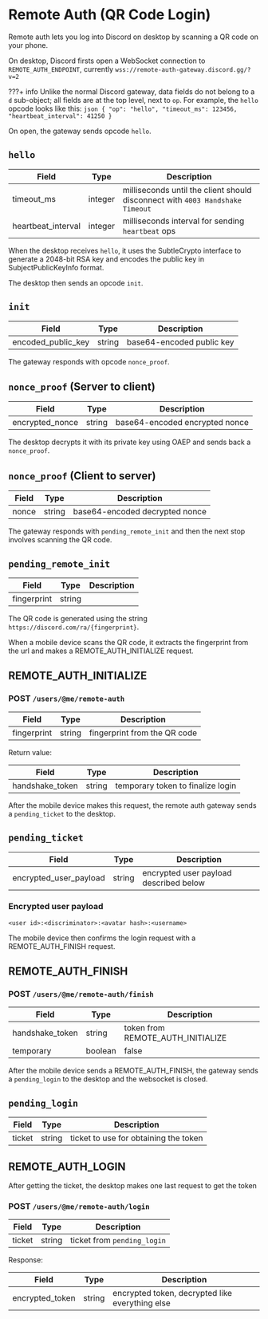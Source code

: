 # Remote Auth (QR Code Login)

Remote auth lets you log into Discord on desktop by scanning a QR code on your phone.

On desktop, Discord firsts open a WebSocket connection to `REMOTE_AUTH_ENDPOINT`, currently `wss://remote-auth-gateway.discord.gg/?v=2`

???+ info
     Unlike the normal Discord gateway, data fields do not belong to a `d` sub-object; all fields are at the top level, next to `op`. For example, the `hello` opcode looks like this:
     ```json
     {
         "op": "hello",
         "timeout_ms": 123456,
         "heartbeat_interval": 41250
     }
     ```

On open, the gateway sends opcode `hello`.

## `hello`

| Field | Type | Description |
|-------|------|-------------|
| timeout_ms | integer | milliseconds until the client should disconnect with `4003 Handshake Timeout` |
| heartbeat_interval | integer | milliseconds interval for sending `heartbeat` ops |

When the desktop receives `hello`, it uses the SubtleCrypto interface to generate a 2048-bit RSA key and encodes the public key in SubjectPublicKeyInfo format.

The desktop then sends an opcode `init`.

## `init`

| Field | Type | Description |
|-------|------|-------------|
| encoded_public_key | string | base64-encoded public key |

The gateway responds with opcode `nonce_proof`.

## `nonce_proof` (Server to client)

| Field | Type | Description |
|-------|------|-------------|
| encrypted_nonce | string | base64-encoded encrypted nonce |

The desktop decrypts it with its private key using OAEP and sends back a `nonce_proof`.

## `nonce_proof` (Client to server)

| Field | Type | Description |
|-------|------|-------------|
| nonce | string | base64-encoded decrypted nonce |

The gateway responds with `pending_remote_init` and then the next stop involves scanning the QR code.

## `pending_remote_init`

| Field | Type | Description |
|-------|------|-------------|
| fingerprint | string | |

The QR code is generated using the string `https://discord.com/ra/{fingerprint}`.

When a mobile device scans the QR code, it extracts the fingerprint from the url and makes a REMOTE_AUTH_INITIALIZE request.

## REMOTE_AUTH_INITIALIZE

### POST `/users/@me/remote-auth`

| Field | Type | Description |
|-------|------|-------------|
| fingerprint | string | fingerprint from the QR code |

Return value:

| Field | Type | Description |
|-------|------|-------------|
| handshake_token | string | temporary token to finalize login |

After the mobile device makes this request, the remote auth gateway sends a `pending_ticket` to the desktop.

## `pending_ticket`

| Field | Type | Description |
|-------|------|-------------|
| encrypted_user_payload | string | encrypted user payload described below |

### Encrypted user payload

`<user id>:<discriminator>:<avatar hash>:<username>`

The mobile device then confirms the login request with a REMOTE_AUTH_FINISH request.

## REMOTE_AUTH_FINISH

### POST `/users/@me/remote-auth/finish`

| Field | Type | Description |
|-------|------|-------------|
| handshake_token | string | token from REMOTE_AUTH_INITIALIZE |
| temporary | boolean | false |

After the mobile device sends a REMOTE_AUTH_FINISH, the gateway sends a `pending_login` to the desktop and the websocket is closed.

## `pending_login`

| Field | Type | Description |
|-------|------|-------------|
| ticket | string | ticket to use for obtaining the token |

## REMOTE_AUTH_LOGIN

After getting the ticket, the desktop makes one last request to get the token

### POST `/users/@me/remote-auth/login`

| Field | Type | Description |
|-------|------|-------------|
| ticket | string | ticket from `pending_login` |

Response:

| Field | Type | Description |
|-------|------|-------------|
| encrypted_token | string | encrypted token, decrypted like everything else |
